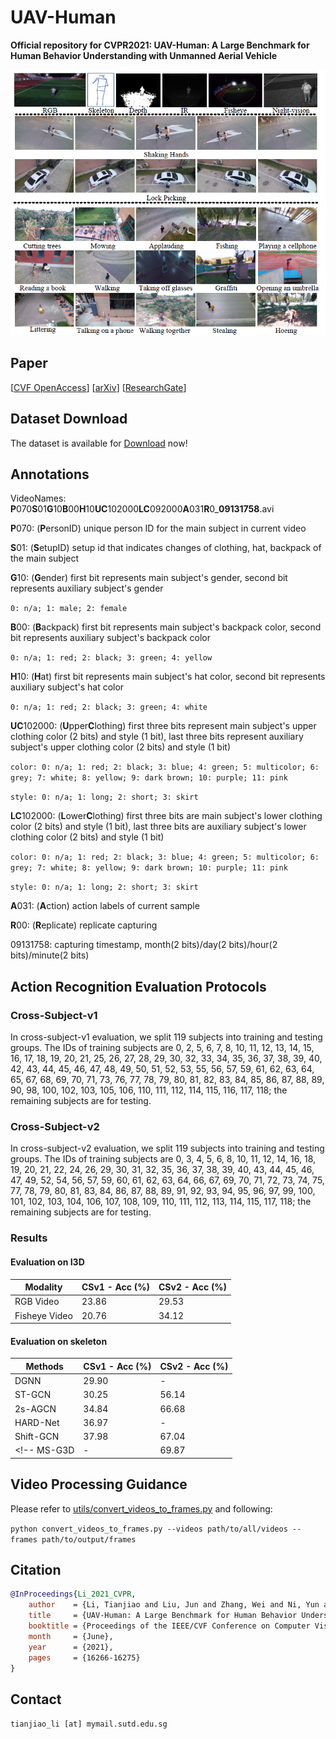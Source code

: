 # UAV-Human

**Official repository for CVPR2021: UAV-Human: A Large Benchmark for Human Behavior Understanding with Unmanned Aerial Vehicle**

![](imgs/samples.png)

## Paper

[[CVF OpenAccess](https://openaccess.thecvf.com/content/CVPR2021/papers/Li_UAV-Human_A_Large_Benchmark_for_Human_Behavior_Understanding_With_Unmanned_CVPR_2021_paper.pdf)] [[arXiv](https://arxiv.org/abs/2104.00946)] [[ResearchGate](https://www.researchgate.net/publication/350558689_UAV-Human_A_Large_Benchmark_for_Human_Behavior_Understanding_with_Unmanned_Aerial_Vehicles)]

## Dataset Download

The dataset is available for [Download](https://sutdcv.github.io/uav-human-web/) now!

<!-- **FAQs:**

**Q1:** Is my competition result in MMVRAC comparable with the results reported in your original paper?

**A1:** No. During our ICCVW2021 MMVRAC competition, only part of the testing data is released, and therefore the result obtained in the MMVRAC competition is **NOT** comparable with the results reported in our paper. If you try to publish an academic paper on our benchmark, please follow the above [link](https://sutdapac-my.sharepoint.com/:f:/g/personal/tianjiao_li_mymail_sutd_edu_sg/EtLLkN49_C9Bq14ur0ZLpHkB-bi9Tc_LlIQBv0Ds4JE49A?e=IqX67X) and download the whole released dataset.

**Q2:** Which identity should I use to train my ReID model, the person ID or the setup ID?

**A2:** In our original paper, we combined the person IDs and subject IDs as the identities to train our model. However, we provide person ID and setup ID to give more choices for you to train and evaluate your own models.

**Q3:** In your ReID dataset, is it the case that you combined the subject ids with the setup ids to obtain 1,144 identities?

**A3:** Yes. In order to publish our ReID dataset to the public, we have to obtain the consent forms from all the captured subjects, and then we are allowed to distribute the videos containing the captured subjects to the community. -->

## Annotations

VideoNames: **P**070**S**01**G**10**B**00**H**10**UC**102000**LC**092000**A**031**R**0\_**09131758**.avi

**P**070: (**P**ersonID) unique person ID for the main subject in current video

**S**01: (**S**etupID) setup id that indicates changes of clothing, hat, backpack of the main subject

**G**10: (**G**ender) first bit represents main subject's gender, second bit represents auxiliary subject's gender

`0: n/a; 1: male; 2: female`

**B**00: (**B**ackpack) first bit represents main subject's backpack color, second bit represents auxiliary subject's backpack color

`0: n/a; 1: red; 2: black; 3: green; 4: yellow`

**H**10: (**H**at) first bit represents main subject's hat color, second bit represents auxiliary subject's hat color

`0: n/a; 1: red; 2: black; 3: green; 4: white`

**UC**102000: (**U**pper**C**lothing) first three bits represent main subject's upper clothing color (2 bits) and style (1 bit), last three bits represent auxiliary subject's upper clothing color (2 bits) and style (1 bit)

`color: 0: n/a; 1: red; 2: black; 3: blue; 4: green; 5: multicolor; 6: grey; 7: white; 8: yellow; 9: dark brown; 10: purple; 11: pink`

`style: 0: n/a; 1: long; 2: short; 3: skirt`

**LC**102000: (**L**ower**C**lothing) first three bits are main subject's lower clothing color (2 bits) and style (1 bit), last three bits are auxiliary subject's lower clothing color (2 bits) and style (1 bit)

`color: 0: n/a; 1: red; 2: black; 3: blue; 4: green; 5: multicolor; 6: grey; 7: white; 8: yellow; 9: dark brown; 10: purple; 11: pink`

`style: 0: n/a; 1: long; 2: short; 3: skirt`

**A**031: (**A**ction) action labels of current sample

**R**00: (**R**eplicate) replicate capturing

09131758: capturing timestamp, month(2 bits)/day(2 bits)/hour(2 bits)/minute(2 bits)

<!-- SkeletonFileNames: -->
<!-- **P**070**S**01**G**10**B**00**H**10**UC**102000**LC**092000**A**031**R**0_09131758.txt -->

<!-- ImageFileNames: -->
<!-- **P**070**S**01**G**10**B**00**H**10**UC**102000**LC**092000**A**031**R**0_09131758_117_bbox.jpg -->

<!-- |Seg|Descriptions|Detailed Description
|:-:|:-:|:-:|
|**P**070| Main Subject Person ID | Unique person ID for each subject |
|**S**01| Main Subject Setup ID | Setup ID when main subject changes clothing/backpack/hat |
|**G**10| Genders: 2bits  | 0 - N/A <br> 1 - Male <br>  2 - Female |
|**B**00| Backpack Color | 0 - No Backpack <br> 1 - Red, 2 - Black <br> 3 - Green, 4 - Yellow|
|**H**10| Hat Color | 0 - No Backpack <br> 1 - Red, 2 - Black <br> 3 - Yellow, 4 - White|
|**UC**102000| Upper Clothing <br> Style & Color | *Style*: 0 - N/A, 1 - Long, 2 - Short, 3 - Skirt <br> *Color*: 0 - N/a, 1 - Red, 2 - Black, 3 - Blue, 4 - Green, 5 - Multicolor, 6 - Grey, 7 - White, 8 - Yellow, 9 - Dark Brown, 10 - Purple, 11 - Pink |
|**LC**092000| Lower Clothing <br> Style & Color | *Style*: 0 - N/A, 1 - Long, 2 - Short, 3 - Skirt <br> *Color*: 0 - N/a, 1 - Red, 2 - Black, 3 - Blue, 4 - Green, 5 - Multicolor, 6 - Grey, 7 - White, 8 - Yellow, 9 - Dark Brown, 10 - Purple, 11 - Pink |
|**A**031| Action Category | Action label starting from 0 |
|**R**0| Replicate | Replicate capturing |
|09/13/17/58| Timestamp | Month/Day/Hour/Minute

**Note: For Two-Persons Attr, number(s) before slash '/' represent the first person attribute and number(s) after slash '/' represent the second person attribute** -->

## Action Recognition Evaluation Protocols

### Cross-Subject-v1

In cross-subject-v1 evaluation, we split 119 subjects into training and testing groups. The IDs of training subjects are 0, 2, 5, 6, 7, 8, 10, 11, 12, 13, 14, 15, 16, 17, 18, 19, 20, 21, 25, 26, 27, 28, 29, 30, 32, 33, 34, 35, 36, 37, 38, 39, 40, 42, 43, 44, 45, 46, 47, 48, 49, 50, 51, 52, 53, 55, 56, 57, 59, 61, 62, 63, 64, 65, 67, 68, 69, 70, 71, 73, 76, 77, 78, 79, 80, 81, 82, 83, 84, 85, 86, 87, 88, 89, 90, 98, 100, 102, 103, 105, 106, 110, 111, 112, 114, 115, 116, 117, 118; the remaining subjects are for testing.

### Cross-Subject-v2

In cross-subject-v2 evaluation, we split 119 subjects into training and testing groups. The IDs of training subjects are 0, 3, 4, 5, 6, 8, 10, 11, 12, 14, 16, 18, 19, 20, 21, 22, 24, 26, 29, 30, 31, 32, 35, 36, 37, 38, 39, 40, 43, 44, 45, 46, 47, 49, 52, 54, 56, 57, 59, 60, 61, 62, 63, 64, 66, 67, 69, 70, 71, 72, 73, 74, 75, 77, 78, 79, 80, 81, 83, 84, 86, 87, 88, 89, 91, 92, 93, 94, 95, 96, 97, 99, 100, 101, 102, 103, 104, 106, 107, 108, 109, 110, 111, 112, 113, 114, 115, 117, 118; the remaining subjects are for testing.

### Results

#### Evaluation on I3D

| Modality      | CSv1 - Acc (%) | CSv2 - Acc (%) |
| ------------- | -------------- | -------------- |
| RGB Video     | 23.86          | 29.53          |
| Fisheye Video | 20.76          | 34.12          |

#### Evaluation on skeleton

| Methods   | CSv1 - Acc (%) | CSv2 - Acc (%) |
| --------- | -------------- | -------------- |
| DGNN      | 29.90          | -              |
| ST-GCN    | 30.25          | 56.14          |
| 2s-AGCN   | 34.84          | 66.68          |
| HARD-Net  | 36.97          | -              |
| Shift-GCN | 37.98          | 67.04          |
<!-- MS-G3D | -              | 69.87          | -->

## Video Processing Guidance

Please refer to [utils/convert_videos_to_frames.py](utils/convert_videos_to_frames.py) and following:

`python convert_videos_to_frames.py --videos path/to/all/videos --frames path/to/output/frames`

## Citation

```bibtex
@InProceedings{Li_2021_CVPR,
    author    = {Li, Tianjiao and Liu, Jun and Zhang, Wei and Ni, Yun and Wang, Wenqian and Li, Zhiheng},
    title     = {UAV-Human: A Large Benchmark for Human Behavior Understanding With Unmanned Aerial Vehicles},
    booktitle = {Proceedings of the IEEE/CVF Conference on Computer Vision and Pattern Recognition (CVPR)},
    month     = {June},
    year      = {2021},
    pages     = {16266-16275}
}
```

## Contact

`tianjiao_li [at] mymail.sutd.edu.sg`
